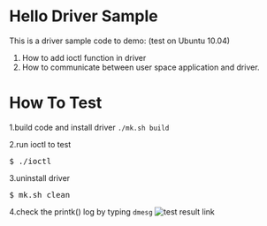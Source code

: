 # Hello Driver Sample
This is a driver sample code to demo: (test on Ubuntu 10.04)

1. How to add ioctl function in driver
2. How to communicate between user space application and driver.


# How To Test 
1.build code and install driver
`./mk.sh build`

2.run ioctl to test
<pre>
$ ./ioctl
</pre>

3.uninstall driver
<pre>
$ mk.sh clean
</pre>

4.check the printk() log by typing `dmesg`
![test result link](http://139.162.35.49/image/Linux-Programming/20160327_driver_iotcl_demo.png)
